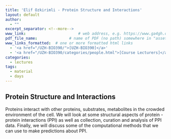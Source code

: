```yaml
---
title: 'Elif Ozkirimli - Protein Structure and Interactions'
layout: default
author:
  - ""
excerpt_separator: <!--more-->
www_link: 						# web address, e.g. https://www.ga4gh.org; auto-linked
pdf_file_name: 				# name of PDF (no path) somewhere in "assets"; auto-linked
www_links_formatted:  # one or more formatted html links
  - '<a href="/UZH-BIO390/">[UZH-BIO390]</a>'
  - '<a href="/UZH-BIO390/categories/people.html">[Course Lecturers]</a>'
categories:
  - lectures
tags:
  - material
  - days
---
```


##  Protein Structure and Interactions 

Proteins interact with other proteins, substrates, metabolites in the crowded environment of the cell. We will look at some structural aspects of protein - protein interactions (PPI) as well as collection, curation and analysis of PPI data. Finally, we will discuss some of the computational methods that we can use to make predictions about PPI.

<!--more-->



